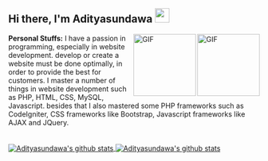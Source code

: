 ## Hi there, I'm Adityasundawa <img src="https://github.com/TheDudeThatCode/TheDudeThatCode/blob/master/Assets/Hi.gif" width="29px">

<img align="right" alt="GIF" height="125px" src="https://i.giphy.com/media/LMt9638dO8dftAjtco/200.webp" />
<img align="right" alt="GIF" height="125px" src="https://bhavinrana.files.wordpress.com/2011/09/13150147532758826.gif" />

**Personal Stuffs:**
I have a passion in programming, especially in website development. develop or create a website must be done optimally, in order to provide the best for customers. I master a number of things in website development such as PHP, HTML, CSS, MySQL, Javascript. besides that I also mastered some PHP frameworks such as CodeIgniter, CSS frameworks like Bootstrap, Javascript frameworks like AJAX and JQuery.<br><br><br>
  <a href="https://github.com/Adityasundawa/">
   <img align="center" src="https://github-readme-stats.vercel.app/api/top-langs/?username=Adityasundawa&layout=compact" alt="Adityasundawa's github stats"/>
   </a>
 <a href="https://github.com/Adityasundawa/">
   <img align="center" src="https://github-readme-stats.vercel.app/api?username=Adityasundawa&hide=issues&count_private=true&show_icons=true" alt="Adityasundawa's github stats" />
   </a>


